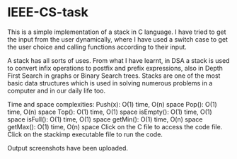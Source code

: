 # IEEE-CS-task
This is a simple implementation of a stack in C language.
I have tried to get the input from the user dynamically, where I have used a switch case to get the user choice and calling functions according to their input.
 
A stack has all sorts of uses. From what I have learnt, in DSA a stack is used to convert infix operations to postfix and prefix expressions, also in Depth First Search in graphs or Binary Search trees. Stacks are one of the most basic data structures which is used in solving numerous problems in a computer and in our daily life too.


Time and space complexities:
Push(x): O(1) time, O(n) space
Pop(): O(1) time, O(n) space
Top(): O(1) time, O(1) space
isEmpty(): O(1) time, O(1) space
isFull(): O(1) time, O(1) space
getMin(): O(1) time, O(n) space
getMax(): O(1) time, O(n) space
Click on the C file to access the code file.
Click on the stackimp executable file to run the code.

Output screenshots have been uploaded.
